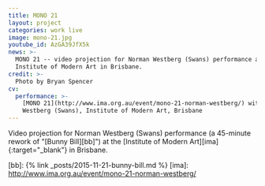 ```yaml
---
title: MONO 21
layout: project
categories: work live
image: mono-21.jpg
youtube_id: AzGA39JfX5k
news: >-
  MONO 21 -- video projection for Norman Westberg (Swans) performance at the
  Institute of Modern Art in Brisbane.
credit: >-
  Photo by Bryan Spencer
cv:
  performance: >-
    [MONO 21](http://www.ima.org.au/event/mono-21-norman-westberg/) with Norman
    Westberg (Swans), Institute of Modern Art, Brisbane
---
```


Video projection for Norman Westberg (Swans) performance (a 45-minute rework of
"[Bunny Bill][bb]") at the [Institute of Modern Art][ima]{:target="_blank"} in Brisbane.

[bb]: {% link _posts/2015-11-21-bunny-bill.md %}
[ima]: http://www.ima.org.au/event/mono-21-norman-westberg/
